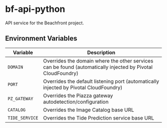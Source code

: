 # bf-api-python

API service for the Beachfront project.


## Environment Variables

| Variable       | Description |
|----------------|-------------|
| `DOMAIN`       | Overrides the domain where the other services can be found (automatically injected by Pivotal CloudFoundry) |
| `PORT`         | Overrides the default listening port (automatically injected by Pivotal CloudFoundry) |
| `PZ_GATEWAY`   | Overrides the Piazza gateway autodetection/configuration |
| `CATALOG`      | Overrides the Image Catalog base URL |
| `TIDE_SERVICE` | Overrides the Tide Prediction service base URL |
